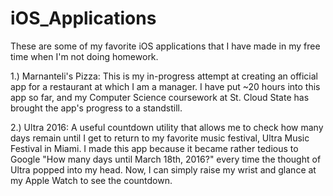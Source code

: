 # iOS_Applications

These are some of my favorite iOS applications that I have made in my free time when I'm not doing homework.

1.) Marnanteli's Pizza: This is my in-progress attempt at creating an official app for a restaurant at which I am a manager. I have put ~20 hours into this app so far, and my Computer Science coursework at St. Cloud State has brought the app's progress to a standstill.

2.) Ultra 2016: A useful countdown utility that allows me to check how many days remain until I get to return to my favorite music festival, Ultra Music Festival in Miami. I made this app because it became rather tedious to Google "How many days until March 18th, 2016?" every time the thought of Ultra popped into my head. Now, I can simply raise my wrist and glance at my Apple Watch to see the countdown.
